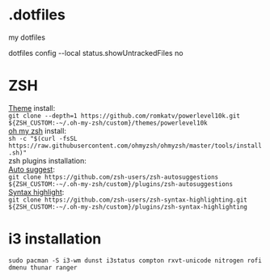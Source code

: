 # .dotfiles
my dotfiles

dotfiles config --local status.showUntrackedFiles no

# ZSH
[Theme](https://github.com/romkatv/powerlevel10k) install:  
`git clone --depth=1 https://github.com/romkatv/powerlevel10k.git ${ZSH_CUSTOM:-~/.oh-my-zsh/custom}/themes/powerlevel10k`  
[oh my zsh](https://github.com/ohmyzsh/ohmyzsh) install:   
`sh -c "$(curl -fsSL https://raw.githubusercontent.com/ohmyzsh/ohmyzsh/master/tools/install.sh)"`  
zsh plugins installation:  
[Auto suggest](https://github.com/zsh-users/zsh-autosuggestions):  
`git clone https://github.com/zsh-users/zsh-autosuggestions ${ZSH_CUSTOM:-~/.oh-my-zsh/custom}/plugins/zsh-autosuggestions`  
[Syntax highlight](https://github.com/zsh-users/zsh-syntax-highlighting/blob/master/INSTALL.md):  
`git clone https://github.com/zsh-users/zsh-syntax-highlighting.git ${ZSH_CUSTOM:-~/.oh-my-zsh/custom}/plugins/zsh-syntax-highlighting`  

# i3 installation  
`sudo pacman -S i3-wm dunst i3status compton rxvt-unicode nitrogen rofi dmenu thunar ranger`

